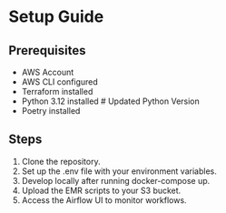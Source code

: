 # Setup Guide

## Prerequisites

- AWS Account
- AWS CLI configured
- Terraform installed
- Python 3.12 installed # Updated Python Version
- Poetry installed

## Steps

1. Clone the repository.
2. Set up the .env file with your environment variables.
3. Develop locally after running docker-compose up.
4. Upload the EMR scripts to your S3 bucket.
5. Access the Airflow UI to monitor workflows.